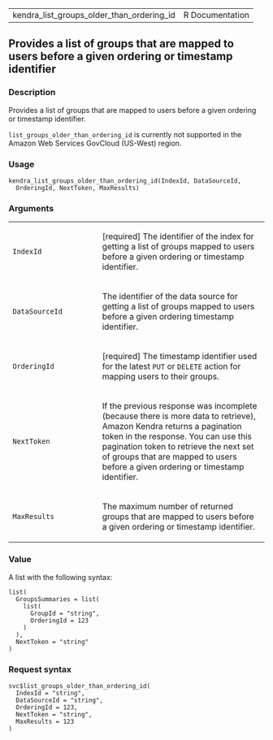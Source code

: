 <table style="width: 100%;">
<tbody>
<tr class="odd">
<td>kendra_list_groups_older_than_ordering_id</td>
<td style="text-align: right;">R Documentation</td>
</tr>
</tbody>
</table>

## Provides a list of groups that are mapped to users before a given ordering or timestamp identifier

### Description

Provides a list of groups that are mapped to users before a given
ordering or timestamp identifier.

`list_groups_older_than_ordering_id` is currently not supported in the
Amazon Web Services GovCloud (US-West) region.

### Usage

    kendra_list_groups_older_than_ordering_id(IndexId, DataSourceId,
      OrderingId, NextToken, MaxResults)

### Arguments

<table>
<colgroup>
<col style="width: 35%" />
<col style="width: 65%" />
</colgroup>
<tbody>
<tr class="odd">
<td><code
id="kendra_list_groups_older_than_ordering_id_:_IndexId">IndexId</code></td>
<td><p>[required] The identifier of the index for getting a list of
groups mapped to users before a given ordering or timestamp
identifier.</p></td>
</tr>
<tr class="even">
<td><code
id="kendra_list_groups_older_than_ordering_id_:_DataSourceId">DataSourceId</code></td>
<td><p>The identifier of the data source for getting a list of groups
mapped to users before a given ordering timestamp identifier.</p></td>
</tr>
<tr class="odd">
<td><code
id="kendra_list_groups_older_than_ordering_id_:_OrderingId">OrderingId</code></td>
<td><p>[required] The timestamp identifier used for the latest
<code>PUT</code> or <code>DELETE</code> action for mapping users to
their groups.</p></td>
</tr>
<tr class="even">
<td><code
id="kendra_list_groups_older_than_ordering_id_:_NextToken">NextToken</code></td>
<td><p>If the previous response was incomplete (because there is more
data to retrieve), Amazon Kendra returns a pagination token in the
response. You can use this pagination token to retrieve the next set of
groups that are mapped to users before a given ordering or timestamp
identifier.</p></td>
</tr>
<tr class="odd">
<td><code
id="kendra_list_groups_older_than_ordering_id_:_MaxResults">MaxResults</code></td>
<td><p>The maximum number of returned groups that are mapped to users
before a given ordering or timestamp identifier.</p></td>
</tr>
</tbody>
</table>

### Value

A list with the following syntax:

    list(
      GroupsSummaries = list(
        list(
          GroupId = "string",
          OrderingId = 123
        )
      ),
      NextToken = "string"
    )

### Request syntax

    svc$list_groups_older_than_ordering_id(
      IndexId = "string",
      DataSourceId = "string",
      OrderingId = 123,
      NextToken = "string",
      MaxResults = 123
    )
